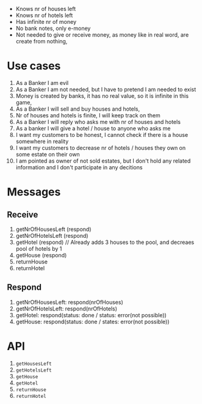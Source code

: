 * Knows nr of houses left
* Knows nr of hotels left
* Has infinite nr of money
* No bank notes, only e-money
* Not needed to give or receive money, as money like in real word, are create from nothing,

# Use cases
1. As a Banker I am evil
2. As a Banker I am not needed, but I have to pretend I am needed to exist
3. Money is created by banks, it has no real value, so it is infinite in this game,
4. As a Banker I will sell and buy houses and hotels,
5. Nr of houses and hotels is finite, I will keep track on them
6. As a Banker I will reply who asks me with nr of houses and hotels
7. As a banker I will give a hotel / house to anyone who asks me
8. I want my customers to be honest, I cannot check if there is a house somewhere in reality
9. I want my customers to decrease nr of hotels / houses they own on some estate on their own 
10. I am pointed as owner of not sold estates, but I don't hold any related information and I don't participate in any decitions

# Messages 
## Receive
1. getNrOfHousesLeft (respond)
2. getNrOfHotelsLeft (respond)
3. getHotel (respond) // Already adds 3 houses to the pool, and decreaes pool of hotels by 1
4. getHouse (respond)
5. returnHouse
6. returnHotel
## Respond
1. getNrOfHousesLeft: respond(nrOfHouses)
2. getNrOfHotelsLeft: respond(nrOfHotels)
3. getHotel: respond(status: done / status: error(not possible))
4. getHouse: respond(status: done / states: error(not possible))


# API
1. `getHousesLeft`
2. `getHotelsLeft`
3. `getHouse`
4. `getHotel`
5. `returnHouse`
6. `returnHotel`
